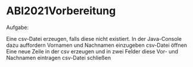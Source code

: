 # ABI2021Vorbereitung

Aufgabe:

Eine csv-Datei erzeugen, falls diese nicht existiert.
In der Java-Console dazu auffordern Vornamen und Nachnamen einzugeben
csv-Datei öffnen
Eine neue Zeile in der csv erzeugen und in zwei Felder diese Vor- und Nachnamen eintragen
csv-Datei schließen
